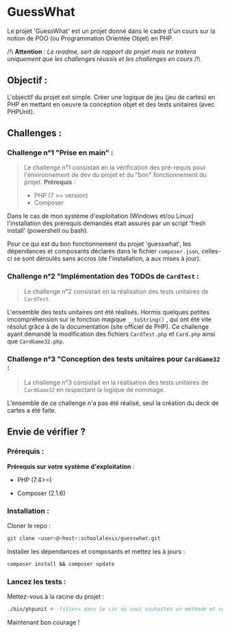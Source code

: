 # GuessWhat



Le projet 'GuessWhat' est un projet donné dans le cadre d'un cours sur la notion de POO (ou Programmation Orientée Objet) en PHP.



/!\ **Attention** : _Le readme, sert de rapport de projet mais ne traitera uniquement que les challenges réussis et les challenges en cours_ /!\\



## Objectif :



L'objectif du projet est simple. Créer une logique de jeu (jeu de cartes) en PHP en mettant en oeuvre la conception objet et des tests unitaires (avec PHPUnit).



## Challenges :



### Challenge n°1 "Prise en main" :



> Le challenge n°1 consistait en la vérification des pré-requis pour l'environnement de dev du projet et du "bon" fonctionnement du projet.
> **Prérequis** :
> - PHP (7 >= version)
> - Composer







Dans le cas de mon système d'exploitation (Windows et/ou Linux) l'installation des prérequis demandés était assurés par un script 'fresh install' (powershell ou bash).







Pour ce qui est du bon fonctionnement du projet 'guesswhat', les dépendances et composants déclarés dans le fichier `composer.json`, celles-ci se sont déroulés sans accros (de l'installation, a aux mises à jour).







### Challenge n°2 "Implémentation des TODOs de `CardTest` :



> Le challenge n°2 consistait en la réalisation des tests unitaires de `CardTest`.







L'ensemble des tests unitaires ont été réalisés. Hormis quelques petites imcompréhension sur le fonction magique `__toString()` , qui ont été vite résolut grâce à de la documentation (site officiel de PHP). Ce challenge ayant démandé la modification des fichiers `CardTest.php` et `Card.php` ainsi que `CardGame32.php`.







### Challenge n°3 "Conception des tests unitaires pour `CardGame32` :



> La challenge n°3 consistait en la réalisation des tests unitaires de `CardGame32` en respectant la logique de nommage.







L'ensemble de ce challenge n'a pas été réalisé, seul la création du deck de cartes a été faite.











## Envie de vérifier ?



### Prérequis :



**Prérequis sur votre système d'exploitation** :



- PHP (7.4>=)



- Composer (2.1.6)







### Installation :


Cloner le repo :



```bash
git clone <user>@<host>:schoolalexis/guesswhat.git
```
Installer les dépendances et composants et mettez les à jours :
```bash
composer install && composer update
```
### Lancez les tests :
Mettez-vous à la racine du projet :
```bash
./bin/phpunit #--filter= dans le cas où vous souhaitez un méthode et non l'ensemble
```

Maintenant bon courage !